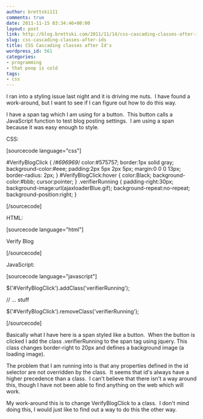 ```yaml
---
author: brettski111
comments: true
date: 2011-11-15 03:34:46+00:00
layout: post
link: http://blog.brettski.com/2011/11/14/css-cascading-classes-after-ids/
slug: css-cascading-classes-after-ids
title: CSS Cascading classes after Id's
wordpress_id: 561
categories:
- programming
- that poop is cold
tags:
- css
---
```


I ran into a styling issue last night and it is driving me nuts.  I have found a work-around, but I want to see if I can figure out how to do this way.

I have a span tag which I am using for a button.  This button calls a JavaScript function to test blog posting settings.  I am using a span because it was easy enough to style.

CSS:

[sourcecode language="css"]

#VerifyBlogClick {
/*#696969*/
color:#575757;
border:1px solid gray;
background-color:#eee;
padding:2px 5px 2px 5px;
margin:0 0 0 13px;
border-radius: 2px;
}
#VerifyBlogClick:hover {
color:Black;
background-color:#bbb;
cursor:pointer;
}
.verifierRunning {
padding-right:30px;
background-image:url(ajaxloaderBlue.gif);
background-repeat:no-repeat;
background-position:right;
}

[/sourcecode]

HTML:

[sourcecode language="html"]

<span id="VerifyBlogClick" onclick="javascript:verifyBlog_click()" title="Tries to send an unpublished test post to your blog">Verify Blog</span>

[/sourcecode]

JavaScript:

[sourcecode language="javascript"]

$('#VerifyBlogClick').addClass('verifierRunning');

// ... stuff

$('#VerifyBlogClick').removeClass('verifierRunning');

[/sourcecode]

Basically what I have here is a span styled like a button.  When the button is clicked I add the class .verifierRunning to the span tag using jquery. This class changes border-right to 20px and defines a background image (a loading image).

The problem that I am running into is that any properties defined in the id selector are not overridden by the class.  It seems that id's always have a higher precedence than a class.  I can't believe that there isn't a way around this, though I have not been able to find anything on the web which will work.

My work-around this is to change VerifyBlogClick to a class.  I don't mind doing this, I would just like to find out a way to do this the other way.
